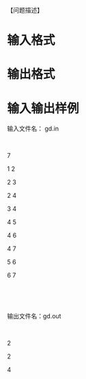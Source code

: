 
【问题描述】<br/>

# 输入格式



# 输出格式



# 输入输出样例


<p>
输入文件名： gd.in
</p>
<p>
<br/>
</p>
<p>
7
</p>
<p>
1 2
</p>
<p>
2 3
</p>
<p>
2 4
</p>
<p>
3 4
</p>
<p>
4 5
</p>
<p>
4 6
</p>
<p>
4 7
</p>
<p>
5 6
</p>
<p>
6 7
</p>
<p>
<br/>
</p>
<div>
<br/>
</div>
<p>
输出文件名：gd.out
</p>
<p>
<br/>
</p>
<p>
2
</p>
<p>
2
</p>
<p>
4
</p>
<p>
<br/>
</p>
<div>
<br/>
</div>
